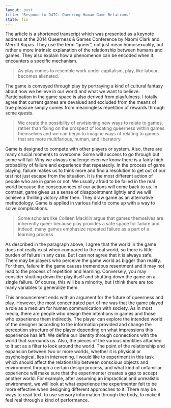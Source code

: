 ```yaml
---
layout: post
title: 'Respond to D4TC: Queering Human-Game Relations'
state: fin
---
```


The article is a shortened transcript which was presented as a keynote address at the 2014 Queerness & Games Conference by Naomi Clark and Merritt Kopas. They use the term “queer”, not just mean homosexuality, but rather a more intrinsic explanation of the relationship between humans and games. They also explain how a phenomenon can be encoded when it encounters a specific mechanism.

> As play comes to resemble work under capitalism, play, like labour, becomes alienated.

The game is conveyed through play by portraying a kind of cultural fantasy about how we believe in our world and what we want to believe. Participation in the game space is also derived from playfulness. I totally agree that current games are devalued and excluded from the means of true pleasure simply comes from meaningless repetition of rewards through some quests.

> We create the possibility of envisioning new ways to relate to games, rather than fixing on the prospect of locating queerness within games themselves and we can begin to imagine ways of relating to games that are more multifarious, human, and liberatory.

Game is designed to compete with other players or system. Also, there are many crucial moments to overcome. Some will success to go through but some will fail. Why we always challenge even we know there is a fairly high probability of failure and experience that repeatedly. In the process of game playing, failure makes us to think more and find a resolution to get out of our test not just escape from the situation. It is the most different action of people who are in game or not. We usually afraid to be failed in the real world because the consequences of our actions will come back to us. In contrast, game gives us a sense of disappointment lightly and we will achieve a thrilling victory after then. They draw game as an alternative methodology. Game is applied in various field to come up with a way to solve complications.

> Some scholars like Colleen Macklin argue that games themselves are inherently queer because play provides a safe space for failure and indeed, many games emphasize repeated failure as a part of a learning process.

As described in the paragraph above, I agree that the world in the game does not really exist when compared to the real world, so there is little burden of failure in any case. But I can not agree that it is always safe. There may be players who perceive the game world as bigger than reality. For them, failure in the game causes tremendous resentment and it may not lead to the process of repetition and learning. Conversely, you may consider shutting down the play itself and shutting down the game on a single failure. Of course, this will be a minority, but I think there are too many variables to generalize them.

This announcement ends with an argument for the future of queerness and play. However, the most concentrated part of me was that the game played a role as a medium for human communication with society. As in most media, there are people who design their intentions in games and those who experience them indirectly. The player can explore the intended world of the designer according to the information provided and change the perception structure of the player depending on what impressions this experience has left. We define our identity through connections with the world that surrounds us. Also, the pieces of the various identities attached to it act as a filter to look around the world. The point of the relationship and expansion between two or more worlds, whether it is physical or psychological, lies in intervening. I would like to experiment in this task which should affect the relationship between conscious objects and environment through a certain design process, and what kind of unfamiliar experience will make sure that the experimenter creates a gap to accept another world. For example, after assuming an impractical and unrealistic environment, we will look at what experience the experimenter felt to be more effective when designing different approaches to it. There may be ways to read text, to use sensory information through the body, to make it feel real through a kind of performance.
